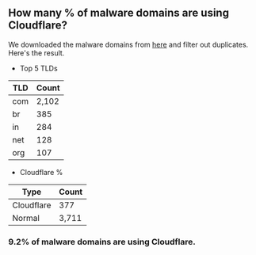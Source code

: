 ## How many % of malware domains are using Cloudflare?


We downloaded the malware domains from [here](https://urlhaus.abuse.ch) and filter out duplicates.
Here's the result.


[//]: # (start replacement)


- Top 5 TLDs

| TLD | Count |
| --- | --- |
| com | 2,102 |
| br | 385 |
| in | 284 |
| net | 128 |
| org | 107 |


- Cloudflare %

| Type | Count |
| --- | --- |
| Cloudflare | 377 |
| Normal | 3,711 |


### 9.2% of malware domains are using Cloudflare.